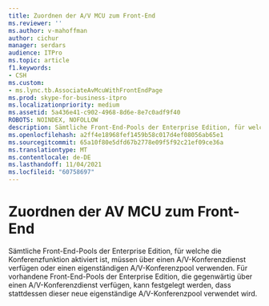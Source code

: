 ```yaml
---
title: Zuordnen der A/V MCU zum Front-End
ms.reviewer: ''
ms.author: v-mahoffman
author: cichur
manager: serdars
audience: ITPro
ms.topic: article
f1.keywords:
- CSH
ms.custom:
- ms.lync.tb.AssociateAvMcuWithFrontEndPage
ms.prod: skype-for-business-itpro
ms.localizationpriority: medium
ms.assetid: 5a436e41-c902-4968-8d6e-8e7c0adf9f40
ROBOTS: NOINDEX, NOFOLLOW
description: Sämtliche Front-End-Pools der Enterprise Edition, für welche die Konferenzfunktion aktiviert ist, müssen über einen A/V-Konferenzdienst verfügen oder einen eigenständigen A/V-Konferenzpool verwenden. Für vorhandene Front-End-Pools der Enterprise Edition, die gegenwärtig über einen A/V-Konferenzdienst verfügen, kann festgelegt werden, dass stattdessen dieser neue eigenständige A/V-Konferenzpool verwendet wird.
ms.openlocfilehash: a2ff4e18968fef1459b58c017d4ef08056ab65e1
ms.sourcegitcommit: 65a10f80e5dfd67b2778e09f5f92c21ef09ce36a
ms.translationtype: MT
ms.contentlocale: de-DE
ms.lasthandoff: 11/04/2021
ms.locfileid: "60758697"
---
```

# <a name="associate-av-mcu-with-front-end"></a>Zuordnen der AV MCU zum Front-End
 
Sämtliche Front-End-Pools der Enterprise Edition, für welche die Konferenzfunktion aktiviert ist, müssen über einen A/V-Konferenzdienst verfügen oder einen eigenständigen A/V-Konferenzpool verwenden. Für vorhandene Front-End-Pools der Enterprise Edition, die gegenwärtig über einen A/V-Konferenzdienst verfügen, kann festgelegt werden, dass stattdessen dieser neue eigenständige A/V-Konferenzpool verwendet wird.
  

